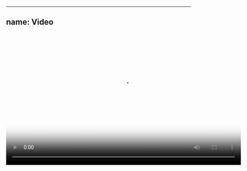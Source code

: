 
---
name: Video
---
<video controls="" preload="" poster="http://sandbox.thewikies.com/vfe-generator/images/big-buck-bunny_poster.jpg" width="640" height="360">
  <source id="mp4" src="http://media.w3.org/2010/05/bunny/trailer.mp4" type="video/mp4"/>
  <source id="ogv" src="http://media.w3.org/2010/05/bunny/trailer.ogv" type="video/ogg"/>
  <p>Your user agent does not support the HTML5 Video element.</p>
</video>